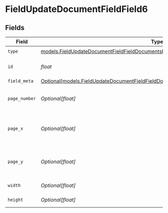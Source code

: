 # FieldUpdateDocumentFieldField6


## Fields

| Field                                                                                                                                                                            | Type                                                                                                                                                                             | Required                                                                                                                                                                         | Description                                                                                                                                                                      |
| -------------------------------------------------------------------------------------------------------------------------------------------------------------------------------- | -------------------------------------------------------------------------------------------------------------------------------------------------------------------------------- | -------------------------------------------------------------------------------------------------------------------------------------------------------------------------------- | -------------------------------------------------------------------------------------------------------------------------------------------------------------------------------- |
| `type`                                                                                                                                                                           | [models.FieldUpdateDocumentFieldFieldDocumentsFieldsRequestRequestBody6Type](../models/fieldupdatedocumentfieldfielddocumentsfieldsrequestrequestbody6type.md)                   | :heavy_check_mark:                                                                                                                                                               | N/A                                                                                                                                                                              |
| `id`                                                                                                                                                                             | *float*                                                                                                                                                                          | :heavy_check_mark:                                                                                                                                                               | The ID of the field to update.                                                                                                                                                   |
| `field_meta`                                                                                                                                                                     | [Optional[models.FieldUpdateDocumentFieldFieldDocumentsFieldsRequestRequestBodyFieldMeta]](../models/fieldupdatedocumentfieldfielddocumentsfieldsrequestrequestbodyfieldmeta.md) | :heavy_minus_sign:                                                                                                                                                               | N/A                                                                                                                                                                              |
| `page_number`                                                                                                                                                                    | *Optional[float]*                                                                                                                                                                | :heavy_minus_sign:                                                                                                                                                               | The page number the field will be on.                                                                                                                                            |
| `page_x`                                                                                                                                                                         | *Optional[float]*                                                                                                                                                                | :heavy_minus_sign:                                                                                                                                                               | The X coordinate of where the field will be placed.                                                                                                                              |
| `page_y`                                                                                                                                                                         | *Optional[float]*                                                                                                                                                                | :heavy_minus_sign:                                                                                                                                                               | The Y coordinate of where the field will be placed.                                                                                                                              |
| `width`                                                                                                                                                                          | *Optional[float]*                                                                                                                                                                | :heavy_minus_sign:                                                                                                                                                               | The width of the field.                                                                                                                                                          |
| `height`                                                                                                                                                                         | *Optional[float]*                                                                                                                                                                | :heavy_minus_sign:                                                                                                                                                               | The height of the field.                                                                                                                                                         |